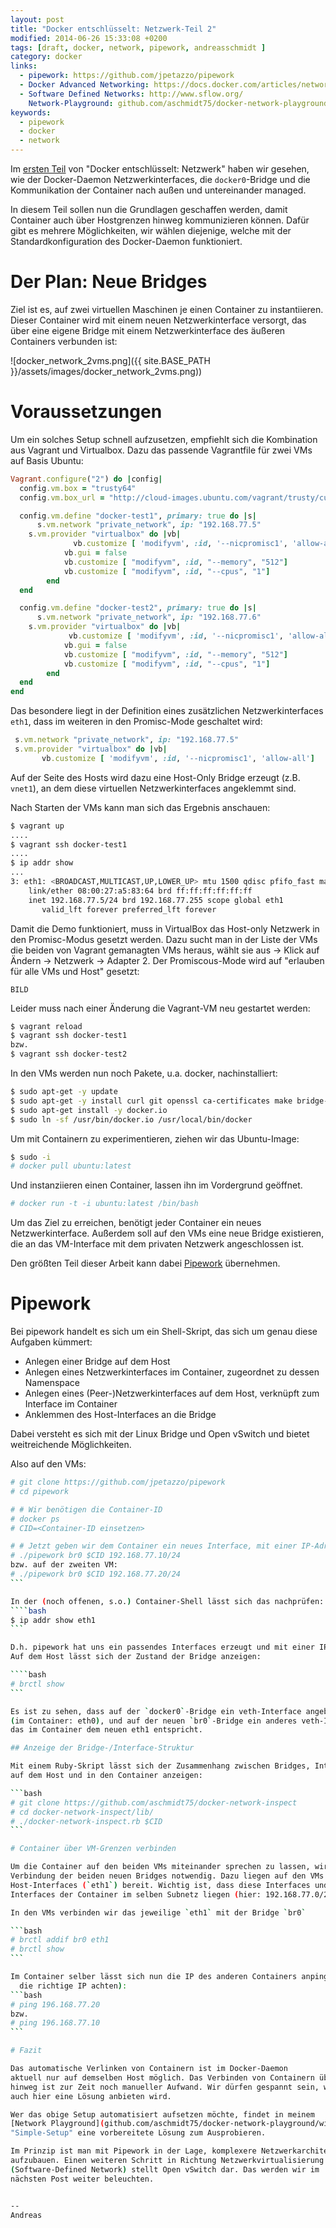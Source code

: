 ```yaml
---
layout: post
title: "Docker entschlüsselt: Netzwerk-Teil 2"
modified: 2014-06-26 15:33:08 +0200
tags: [draft, docker, network, pipework, andreasschmidt ]
category: docker
links:
  - pipework: https://github.com/jpetazzo/pipework
  - Docker Advanced Networking: https://docs.docker.com/articles/networking/
  - Software Defined Networks: http://www.sflow.org/
    Network-Playground: github.com/aschmidt75/docker-network-playground/wiki
keywords:
  - pipework
  - docker
  - network
---
```


Im [ersten Teil]() von "Docker entschlüsselt: Netzwerk" haben wir gesehen,
wie der Docker-Daemon Netzwerkinterfaces, die `docker0`-Bridge und die
Kommunikation der Container nach außen und untereinander managed.

In diesem Teil sollen nun die Grundlagen geschaffen werden, damit Container
auch über Hostgrenzen hinweg kommunizieren können. Dafür gibt es mehrere
Möglichkeiten, wir wählen diejenige, welche mit der Standardkonfiguration
des Docker-Daemon funktioniert.

# Der Plan: Neue Bridges

Ziel ist es, auf zwei virtuellen Maschinen je einen Container zu instantiieren.
Dieser Container wird mit einem neuen Netzwerkinterface versorgt, das über
eine eigene Bridge mit einem Netzwerkinterface des äußeren Containers
verbunden ist:

![docker_network_2vms.png]({{ site.BASE_PATH }}/assets/images/docker_network_2vms.png))

# Voraussetzungen

Um ein solches Setup schnell aufzusetzen, empfiehlt sich die Kombination aus
Vagrant und Virtualbox. Dazu das passende Vagrantfile für zwei VMs auf Basis Ubuntu:

```ruby
Vagrant.configure("2") do |config|
  config.vm.box = "trusty64"
  config.vm.box_url = "http://cloud-images.ubuntu.com/vagrant/trusty/current/trusty-server-cloudimg-amd64-vagrant-disk1.box"

  config.vm.define "docker-test1", primary: true do |s|
	  s.vm.network "private_network", ip: "192.168.77.5"
   	s.vm.provider "virtualbox" do |vb|
 		      vb.customize [ 'modifyvm', :id, '--nicpromisc1', 'allow-all']
        	vb.gui = false
        	vb.customize [ "modifyvm", :id, "--memory", "512"]
        	vb.customize [ "modifyvm", :id, "--cpus", "1"]
     	end
  end

  config.vm.define "docker-test2", primary: true do |s|
	  s.vm.network "private_network", ip: "192.168.77.6"
   	s.vm.provider "virtualbox" do |vb|
		     vb.customize [ 'modifyvm', :id, '--nicpromisc1', 'allow-all']
        	vb.gui = false
        	vb.customize [ "modifyvm", :id, "--memory", "512"]
        	vb.customize [ "modifyvm", :id, "--cpus", "1"]
     	end
  end
end
```

Das besondere liegt in der Definition eines zusätzlichen Netzwerkinterfaces
`eth1`, dass im weiteren in den Promisc-Mode geschaltet wird:

```ruby
 s.vm.network "private_network", ip: "192.168.77.5"
 s.vm.provider "virtualbox" do |vb|
       vb.customize [ 'modifyvm', :id, '--nicpromisc1', 'allow-all']
```

Auf der Seite des Hosts wird dazu eine Host-Only Bridge erzeugt (z.B. `vnet1`),
an dem diese virtuellen Netzwerkinterfaces angeklemmt sind.

Nach Starten der VMs kann man sich das Ergebnis anschauen:

```bash
$ vagrant up
....
$ vagrant ssh docker-test1
....
$ ip addr show
...
3: eth1: <BROADCAST,MULTICAST,UP,LOWER_UP> mtu 1500 qdisc pfifo_fast master ovs-system state UP group default qlen 1000
    link/ether 08:00:27:a5:83:64 brd ff:ff:ff:ff:ff:ff
    inet 192.168.77.5/24 brd 192.168.77.255 scope global eth1
       valid_lft forever preferred_lft forever
```

Damit die Demo funktioniert, muss in VirtualBox das Host-only Netzwerk in den Promisc-Modus gesetzt werden. Dazu
sucht man in der Liste der VMs die beiden von Vagrant gemanagten VMs heraus,
wählt sie aus -> Klick auf Ändern -> Netzwerk -> Adapter 2.
Der Promiscous-Mode wird auf "erlauben für alle VMs und Host" gesetzt:

 `BILD`

Leider muss nach einer Änderung die Vagrant-VM neu gestartet werden:

```bash
$ vagrant reload
$ vagrant ssh docker-test1
bzw.
$ vagrant ssh docker-test2
```

In den VMs werden nun noch Pakete, u.a. docker, nachinstalliert:

```bash
$ sudo apt-get -y update
$ sudo apt-get -y install curl git openssl ca-certificates make bridge-utils arping
$ sudo apt-get install -y docker.io
$ sudo ln -sf /usr/bin/docker.io /usr/local/bin/docker
```

Um mit Containern zu experimentieren, ziehen wir das Ubuntu-Image:
```bash
$ sudo -i
# docker pull ubuntu:latest
```

Und instanziieren einen Container, lassen ihn im Vordergrund geöffnet.
```bash
# docker run -t -i ubuntu:latest /bin/bash
```

Um das Ziel zu erreichen, benötigt jeder Container ein neues Netzwerkinterface.
Außerdem soll auf den VMs eine neue Bridge existieren, die an das VM-Interface
mit dem privaten Netzwerk angeschlossen ist.

Den größten Teil dieser Arbeit kann dabei [Pipework](https://github.com/jpetazzo/pipework) übernehmen.

# Pipework

Bei pipework handelt es sich um ein Shell-Skript, das sich um genau diese Aufgaben
kümmert:
- Anlegen einer Bridge auf dem Host
- Anlegen eines Netzwerkinterfaces im Container, zugeordnet zu dessen Namenspace
- Anlegen eines (Peer-)Netzwerkinterfaces auf dem Host, verknüpft zum Interface im Container
- Anklemmen des  Host-Interfaces an die Bridge

Dabei versteht es sich mit der Linux Bridge und Open vSwitch und bietet weitreichende
Möglichkeiten.

Also auf den VMs:
````bash
# git clone https://github.com/jpetazzo/pipework
# cd pipework

# # Wir benötigen die Container-ID
# docker ps
# CID=<Container-ID einsetzen>

# # Jetzt geben wir dem Container ein neues Interface, mit einer IP-Adresse
# ./pipework br0 $CID 192.168.77.10/24
bzw. auf der zweiten VM:
# ./pipework br0 $CID 192.168.77.20/24
```

In der (noch offenen, s.o.) Container-Shell lässt sich das nachprüfen:
````bash
$ ip addr show eth1
```

D.h. pipework hat uns ein passendes Interfaces erzeugt und mit einer IP versorgt.
Auf dem Host lässt sich der Zustand der Bridge anzeigen:

````bash
# brctl show
```

Es ist zu sehen, dass auf der `docker0`-Bridge ein veth-Interface angebunden ist
(im Container: eth0), und auf der neuen `br0`-Bridge ein anderes veth-Interface,
das im Container dem neuen eth1 entspricht.

## Anzeige der Bridge-/Interface-Struktur

Mit einem Ruby-Skript lässt sich der Zusammenhang zwischen Bridges, Interfaces
auf dem Host und in den Container anzeigen:

```bash
# git clone https://github.com/aschmidt75/docker-network-inspect
# cd docker-network-inspect/lib/
# ./docker-network-inspect.rb $CID
```

# Container über VM-Grenzen verbinden

Um die Container auf den beiden VMs miteinander sprechen zu lassen, wird eine
Verbindung der beiden neuen Bridges notwendig. Dazu liegen auf den VMs die
Host-Interfaces (`eth1`) bereit. Wichtig ist, dass diese Interfaces und die
Interfaces der Container im selben Subnetz liegen (hier: 192.168.77.0/24)

In den VMs verbinden wir das jeweilige `eth1` mit der Bridge `br0`

```bash
# brctl addif br0 eth1
# brctl show
```

Im Container selber lässt sich nun die IP des anderen Containers anpingen (auf
  die richtige IP achten):
```bash
# ping 196.168.77.20
bzw.
# ping 196.168.77.10
```

# Fazit

Das automatische Verlinken von Containern ist im Docker-Daemon
aktuell nur auf demselben Host möglich. Das Verbinden von Containern über Hostgrenzen
hinweg ist zur Zeit noch manueller Aufwand. Wir dürfen gespannt sein, wann das Docker-Team
auch hier eine Lösung anbieten wird.

Wer das obige Setup automatisiert aufsetzen möchte, findet in meinem
[Network Playground](github.com/aschmidt75/docker-network-playground/wiki) mit dem
"Simple-Setup" eine vorbereitete Lösung zum Ausprobieren.

Im Prinzip ist man mit Pipework in der Lage, komplexere Netzwerkarchitekturen
aufzubauen. Einen weiteren Schritt in Richtung Netzwerkvirtualisierung und SDN
(Software-Defined Network) stellt Open vSwitch dar. Das werden wir im
nächsten Post weiter beleuchten.


--
Andreas
